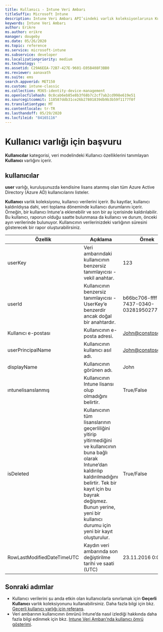 ```yaml
---
title: Kullanıcı - Intune Veri Ambarı
titleSuffix: Microsoft Intune
description: Intune Veri Ambarı API’sindeki varlık koleksiyonlarının Kullanıcı kategorisi için başvuru konusu.
keywords: Intune Veri Ambarı
author: Erikre
ms.author: erikre
manager: dougeby
ms.date: 05/26/2020
ms.topic: reference
ms.service: microsoft-intune
ms.subservice: developer
ms.localizationpriority: medium
ms.technology: ''
ms.assetid: C29A6EEA-72B7-427E-9601-E05B408F3BB0
ms.reviewer: aanavath
ms.suite: ems
search.appverid: MET150
ms.custom: intune-classic
ms.collection: M365-identity-device-management
ms.openlocfilehash: 0c8cab6eb85e8b3f68b7c2cf7ab2cd998e619e51
ms.sourcegitcommit: 118587ddb31ce26b27801839db9b3b59f1177f0f
ms.translationtype: MT
ms.contentlocale: tr-TR
ms.lasthandoff: 05/29/2020
ms.locfileid: "84165116"
---
```

# <a name="reference-for-user-entity"></a>Kullanıcı varlığı için başvuru

**Kullanıcılar** kategorisi, veri modelindeki Kullanıcı özelliklerini tanımlayan **Kullanıcı** varlığını içerir.

## <a name="users"></a>kullanıcılar

**user** varlığı, kuruluşunuzda kendisine lisans atanmış olan tüm Azure Active Directory (Azure AD) kullanıcılarını listeler.

**Kullanıcı** varlık koleksiyonu, kullanıcı verilerini içerir. Bu kayıtlar, kullanıcı kaldırıldıysa dahi, veri toplama döneminde kullanıcı durumlarını içerir. Örneğin, bir kullanıcı Intune'a eklenebilir ve son bir ay içerisinde kaldırılabilir. Bu kullanıcı, raporun olduğu saatte bulunmasa da kullanıcı ve durum, önceki ayın verilerinde bulunuyor. Kullanıcının verilerinizdeki varlığının süresini gösterecek bir rapor oluşturabilirsiniz.

|          Özellik          |                                                                                                           Açıklama                                                                                                          |                Örnek               |
|----------------------------|--------------------------------------------------------------------------------------------------------------------------------------------------------------------------------------------------------------------------------|--------------------------------------|
| userKey                    | Veri ambarındaki kullanıcının benzersiz tanımlayıcısı - vekil anahtar.                                                                                                                                                         | 123                                  |
| userId                     | Kullanıcının benzersiz tanımlayıcısı - UserKey’e benzerdir ancak doğal bir anahtardır.                                                                                                                                                    | b66bc706-ffff-7437-0340-032819502773 |
| Kullanıcı e-postası                  | Kullanıcının e-posta adresi.                                                                                                                                                                                                     | John@constoso.com                    |
| userPrincipalName                        | Kullanıcının kullanıcı asıl adı.                                                                                                                                                                                               | John@constoso.com                    |
| displayName                | Kullanıcının görünen adı.                                                                                                                                                                                                      | John                                 |
| ıntunelisanslanmış             | Kullanıcının Intune lisansı olup olmadığını belirtir.                                                                                                                                                                              | True/False                           |
| isDeleted                  | Kullanıcının tüm lisanslarının geçerliliğini yitirip yitirmediğini ve kullanıcının buna bağlı olarak Intune’dan kaldırılıp kaldırılmadığını belirtir. Tek bir kayıt için bu bayrak değişmez. Bunun yerine, yeni bir kullanıcı durumu için yeni bir kayıt oluşturulur. | True/False                           |
| RowLastModifiedDateTimeUTC | Kaydın veri ambarında son değiştirilme tarihi ve saati (UTC)                                                                                                                                                 | 23.11.2016 0:00                      |


## <a name="next-steps"></a>Sonraki adımlar
- Kullanıcı verilerini şu anda etkin olan kullanıcılarla sınırlamak için **Geçerli Kullanıcı** varlık koleksiyonunu kullanabilirsiniz. Daha fazla bilgi için bkz. [Geçerli kullanıcı varlığı için referans](reports-ref-data-model.md).
- Veri ambarının kullanıcının ömrünü Intune’da nasıl izlediği hakkında daha fazla bilgi edinmek için bkz. [Intune Veri Ambarı’nda kullanıcı ömrü gösterimi](reports-ref-user-timeline.md).

